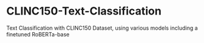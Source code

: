 # CLINC150-Text-Classification
 Text Classification with CLINC150 Dataset, using various models including  a finetuned RoBERTa-base 
